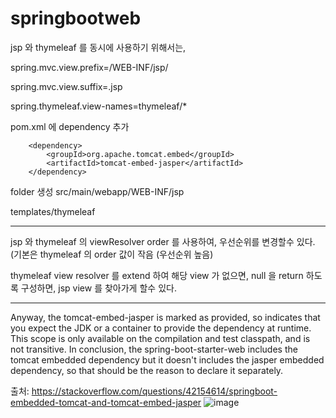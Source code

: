 # springbootweb

jsp 와 thymeleaf 를 동시에 사용하기 위해서는,

spring.mvc.view.prefix=/WEB-INF/jsp/

spring.mvc.view.suffix=.jsp

spring.thymeleaf.view-names=thymeleaf/*

pom.xml 에 dependency 추가

		
		<dependency>
			<groupId>org.apache.tomcat.embed</groupId>
			<artifactId>tomcat-embed-jasper</artifactId>
		</dependency>
		
folder 생성
src/main/webapp/WEB-INF/jsp

templates/thymeleaf

-------------------------------------------------------------------

jsp 와 thymeleaf 의 viewResolver order 를 사용하여, 우선순위를 변경할수 있다. (기본은 thymeleaf 의 order 값이 작음 (우선순위 높음)

thymeleaf view resolver 를 extend 하여 해당 view 가 없으면, null 을 return 하도록 구성하면, jsp view 를 찾아가게 할수 있다.

-------------------------------------------------------------------

Anyway, the tomcat-embed-jasper is marked as provided, so indicates that you expect the JDK or a container to provide the dependency at runtime. This scope is only available on the compilation and test classpath, and is not transitive.
In conclusion, the spring-boot-starter-web includes the tomcat embedded dependency but it doesn't includes the jasper embedded dependency, so that should be the reason to declare it separately.

출처: <https://stackoverflow.com/questions/42154614/springboot-embedded-tomcat-and-tomcat-embed-jasper> 
![image](https://user-images.githubusercontent.com/31008617/117125494-8b7f9b80-add4-11eb-8617-78f233992f1d.png)


